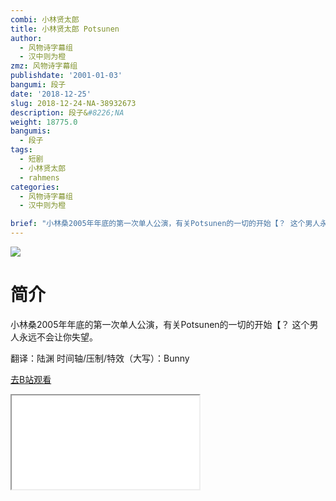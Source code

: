 ```yaml
---
combi: 小林贤太郎
title: 小林贤太郎 Potsunen
author:
  - 风物诗字幕组
  - 汉中则为橙
zmz: 风物诗字幕组
publishdate: '2001-01-03'
bangumi: 段子
date: '2018-12-25'
slug: 2018-12-24-NA-38932673
description: 段子&#8226;NA
weight: 18775.0
bangumis:
  - 段子
tags:
  - 短剧
  - 小林贤太郎
  - rahmens
categories:
  - 风物诗字幕组
  - 汉中则为橙

brief: "小林桑2005年年底的第一次单人公演，有关Potsunen的一切的开始【？ 这个男人永远不会让你失望。 翻译：陆渊 时间轴/压制/特效（大写）：Bunny"
---
```

![](https://i.imgur.com/lS1jaXm.jpg)
# 简介  
小林桑2005年年底的第一次单人公演，有关Potsunen的一切的开始【？
这个男人永远不会让你失望。

翻译：陆渊 时间轴/压制/特效（大写）：Bunny  

[去B站观看](https://www.bilibili.com/video/av38932673/)
<div class ="resp-container"><iframe class="testiframe" src="//player.bilibili.com/player.html?aid=38932673"", scrolling="no", allowfullscreen="true" > </iframe></div> 
